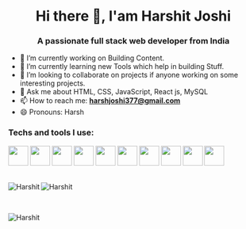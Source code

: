 # <h1 align="center">Hi there 👋, I'am Harshit Joshi</h1>

### <h3 align="center">A passionate full stack web developer from India</h3>

- 🔭 I’m currently working on Building Content.
- 🌱 I’m currently learning new Tools which help in building Stuff.
- 👯 I’m looking to collaborate on projects if anyone working on some interesting projects.
- 💬 Ask me about HTML, CSS, JavaScript, React js, MySQL
- 📫 How to reach me: **harshjoshi377@gmail.com**
- 😄 Pronouns: Harsh

### Techs and tools I use:

<div display="flex" style="padding-bottom=10px;">
<img src="https://user-images.githubusercontent.com/84341752/168602231-2d2b940d-3242-4aca-a6ca-37c5e238f912.svg" width="40">
<img src="https://user-images.githubusercontent.com/84341752/168603689-7b770a55-5ae4-44b8-b9e0-63bd63152fcb.svg" width="40">
<img src="https://user-images.githubusercontent.com/84341752/168603717-174c1069-c939-4e94-85b9-031adb282299.svg" width="40">
<img src="https://user-images.githubusercontent.com/84341752/168603935-11f12caf-c633-4011-9b5f-5059c792b737.svg" width="40">
<img src="https://user-images.githubusercontent.com/84341752/168605219-67c4561f-133f-4ac5-93b7-aa1c9dc11971.svg" width="40">
<img src="https://user-images.githubusercontent.com/84341752/168604081-104477ce-5524-46cd-b7b0-54f7bbaab6f8.svg" width="40">
<img src="https://user-images.githubusercontent.com/84341752/168604103-33fa5659-1e17-40f4-a5fc-6516c5da69fc.svg" width="40">
<img src="https://user-images.githubusercontent.com/84341752/168604137-81f4bb3e-eed5-45e0-85a7-12a1928c66e9.svg" width="40">
<img src="https://user-images.githubusercontent.com/84341752/168604055-ec250d89-7be9-4e8f-8d80-9e5675646f2f.svg" width="40">
<img src="https://user-images.githubusercontent.com/84341752/168604280-e2b697a1-86df-4a28-9797-2875d4bba352.svg" width="40">
</div>

<div>&nbsp;
<p>
  <img align="left" src="https://github-readme-stats.vercel.app/api?username=Harshitjoc&show_icons=true&theme=dark" alt="Harshit" />
</p>

<p>
  <img align="center" src="https://github-readme-stats.vercel.app/api/top-langs/?username=Harshitjoc&layout=compact&theme=dark" alt="Harshit" />
</p>
&nbsp;
<p>
  <img align="left" src="https://github-readme-streak-stats.herokuapp.com/?user=Harshitjoc&theme=dark" alt="Harshit" />
</p>
</div>
